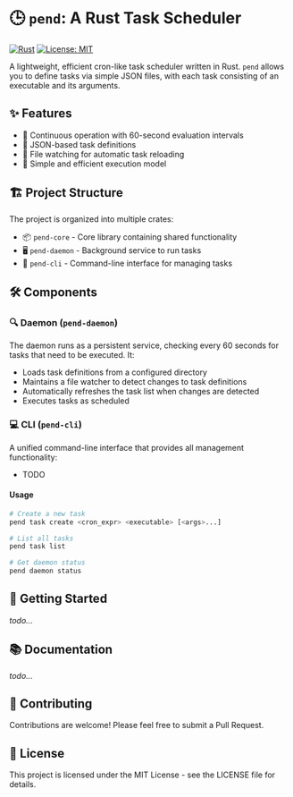 # 🕒 `pend`: A Rust Task Scheduler

[![Rust](https://img.shields.io/badge/language-Rust-orange)](https://www.rust-lang.org/)
[![License: MIT](https://img.shields.io/badge/License-MIT-yellow.svg)](https://opensource.org/licenses/MIT)

A lightweight, efficient cron-like task scheduler written in Rust. `pend` allows you to define tasks via simple JSON files, with each task consisting of an executable and its arguments.

## ✨ Features

- 🔄 Continuous operation with 60-second evaluation intervals
- 📁 JSON-based task definitions
- 👀 File watching for automatic task reloading
- 🚀 Simple and efficient execution model

## 🏗️ Project Structure

The project is organized into multiple crates:

- 📦 `pend-core` - Core library containing shared functionality
- 🖥️ `pend-daemon` - Background service to run tasks
- 🔧 `pend-cli` - Command-line interface for managing tasks

## 🛠️ Components

### 🔍 Daemon (`pend-daemon`)

The daemon runs as a persistent service, checking every 60 seconds for tasks that need to be executed. It:

- Loads task definitions from a configured directory
- Maintains a file watcher to detect changes to task definitions
- Automatically refreshes the task list when changes are detected
- Executes tasks as scheduled

### 💻 CLI (`pend-cli`)

A unified command-line interface that provides all management functionality:

- TODO

#### Usage

```bash
# Create a new task
pend task create <cron_expr> <executable> [<args>...]

# List all tasks
pend task list

# Get daemon status
pend daemon status
```

## 🚀 Getting Started

_todo..._

## 📚 Documentation

_todo..._

## 🤝 Contributing

Contributions are welcome! Please feel free to submit a Pull Request.

## 📜 License

This project is licensed under the MIT License - see the LICENSE file for details.